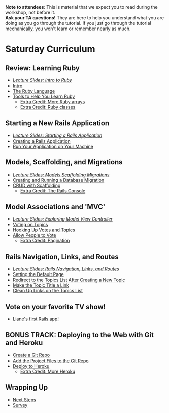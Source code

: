 <div class="alert alert-info">
<strong>Note to attendees</strong>: This is material that we expect you to read during the workshop, not before it.  
</div>

<div class="alert alert-info">
<strong>Ask your TA questions!</strong> They are here to help you understand
what you are doing as you go through the tutorial. If you just go through the
tutorial mechanically, you won't learn or remember nearly as much.
</div>


# Saturday Curriculum


## Review: Learning Ruby ##
* [_Lecture Slides: Intro to Ruby_](/presentations/intro_to_ruby.pdf)
* [Intro](curriculum) 
* [The Ruby Language](ruby_language)  
* [Tools to Help You Learn Ruby](tools)  
    * [Extra Credit: More Ruby arrays](extra_credit/01_more_ruby)
    * [Extra Credit: Ruby classes](extra_credit/06_ruby_classes)

## Starting a New Rails Application ##
* [_Lecture Slides: Starting a Rails Application_](/presentations/starting_rails_application/index.html)
* [Creating a Rails Application](getting_started)  
* [Run Your Application on Your Machine](running_your_application_locally)  

## Models, Scaffolding, and Migrations ##
* [_Lecture Slides: Models Scaffolding Migrations_](/presentations/models_scaffold_migrations/index.html)
* [Creating and Running a Database Migration](creating_a_migration)
* [CRUD with Scaffolding](CRUD_with_scaffolding)
    * [Extra Credit: The Rails Console](extra_credit/04_console)

## Model Associations and 'MVC' ##
* [_Lecture Slides: Exploring Model View Controller_](/workshop/mvc)
* [Voting on Topics](voting_on_topics)
* [Hooking Up Votes and Topics](hooking_up_votes_and_topics)
* [Allow People to Vote](allow_people_to_vote)
    * [Extra Credit: Pagination](extra_credit/05_pagination)

## Rails Navigation, Links, and Routes ##
* [_Lecture Slides: Rails Navigation, Links, and Routes_](/presentations/router/nav_links_routes.pptx)
* [Setting the Default Page](setting_the_default_page)  
* [Redirect to the Topics List After Creating a New Topic](redirect_to_the_topics_list_after_creating_a_new_topic)  
* [Make the Topic Title a Link](make_the_topic_title_a_link)  
* [Clean Up Links on the Topics List](clean_up_links_on_the_topics_list)  

## Vote on your favorite TV show! 

* [Liane's first Rails app!](http://intense-bastion-3415.herokuapp.com/)

## BONUS TRACK: Deploying to the Web with Git and Heroku ##
* [Create a Git Repo](create_a_new_git_repo)  
* [Add the Project Files to the Git Repo](add_the_project_to_the_git_repo)  
* [Deploy to Heroku](deploy_to_heroku)  
    * [Extra Credit: More Heroku](extra_credit/03_more_heroku)


## Wrapping Up ##
* [Next Steps](next_steps)
* [Survey](https://docs.google.com/spreadsheet/viewform?formkey=dFh4UzJiRmR0bmJ3S1FJLVhudENyZnc6MA#gid=0)

